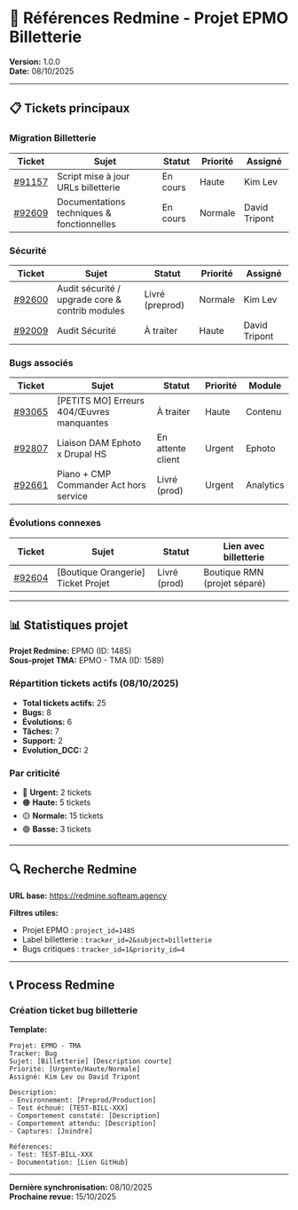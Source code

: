 # 🔗 Références Redmine - Projet EPMO Billetterie

**Version:** 1.0.0  
**Date:** 08/10/2025

---

## 📋 Tickets principaux

### Migration Billetterie

| Ticket | Sujet | Statut | Priorité | Assigné |
|--------|-------|--------|----------|---------|
| [#91157](https://redmine.softeam.agency/issues/91157) | Script mise à jour URLs billetterie | En cours | Haute | Kim Lev |
| [#92609](https://redmine.softeam.agency/issues/92609) | Documentations techniques & fonctionnelles | En cours | Normale | David Tripont |

### Sécurité

| Ticket | Sujet | Statut | Priorité | Assigné |
|--------|-------|--------|----------|---------|
| [#92600](https://redmine.softeam.agency/issues/92600) | Audit sécurité / upgrade core & contrib modules | Livré (preprod) | Normale | Kim Lev |
| [#92009](https://redmine.softeam.agency/issues/92009) | Audit Sécurité | À traiter | Haute | David Tripont |

### Bugs associés

| Ticket | Sujet | Statut | Priorité | Module |
|--------|-------|--------|----------|--------|
| [#93065](https://redmine.softeam.agency/issues/93065) | [PETITS MO] Erreurs 404/Œuvres manquantes | À traiter | Haute | Contenu |
| [#92807](https://redmine.softeam.agency/issues/92807) | Liaison DAM Ephoto x Drupal HS | En attente client | Urgent | Ephoto |
| [#92661](https://redmine.softeam.agency/issues/92661) | Piano + CMP Commander Act hors service | Livré (prod) | Urgent | Analytics |

### Évolutions connexes

| Ticket | Sujet | Statut | Lien avec billetterie |
|--------|-------|--------|---------------------|
| [#92604](https://redmine.softeam.agency/issues/92604) | [Boutique Orangerie] Ticket Projet | Livré (prod) | Boutique RMN (projet séparé) |

---

## 📊 Statistiques projet

**Projet Redmine:** EPMO (ID: 1485)  
**Sous-projet TMA:** EPMO - TMA (ID: 1589)

### Répartition tickets actifs (08/10/2025)

- **Total tickets actifs:** 25
- **Bugs:** 8
- **Évolutions:** 6
- **Tâches:** 7
- **Support:** 2
- **Evolution_DCC:** 2

### Par criticité

- 🔴 **Urgent:** 2 tickets
- 🟠 **Haute:** 5 tickets
- 🟡 **Normale:** 15 tickets
- 🟢 **Basse:** 3 tickets

---

## 🔍 Recherche Redmine

**URL base:** https://redmine.softeam.agency

**Filtres utiles:**
- Projet EPMO : `project_id=1485`
- Label billetterie : `tracker_id=2&subject=billetterie`
- Bugs critiques : `tracker_id=1&priority_id=4`

---

## 📞 Process Redmine

### Création ticket bug billetterie

**Template:**
```
Projet: EPMO - TMA
Tracker: Bug
Sujet: [Billetterie] [Description courte]
Priorité: [Urgente/Haute/Normale]
Assigné: Kim Lev ou David Tripont

Description:
- Environnement: [Preprod/Production]
- Test échoué: [TEST-BILL-XXX]
- Comportement constaté: [Description]
- Comportement attendu: [Description]
- Captures: [Joindre]

Références:
- Test: TEST-BILL-XXX
- Documentation: [Lien GitHub]
```

---

**Dernière synchronisation:** 08/10/2025  
**Prochaine revue:** 15/10/2025
